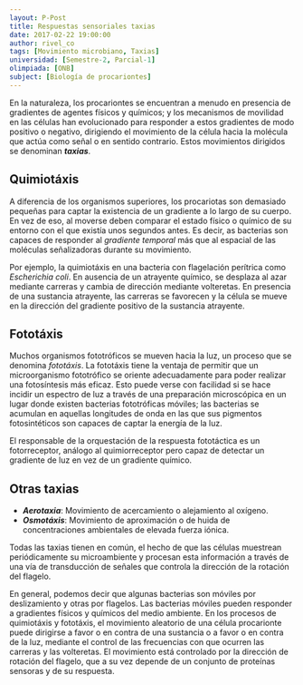 ```yaml
---
layout: P-Post
title: Respuestas sensoriales taxias
date: 2017-02-22 19:00:00
author: rivel_co
tags: [Movimiento microbiano, Taxias]
universidad: [Semestre-2, Parcial-1]
olimpiada: [ONB]
subject: [Biología de procariontes]
---
```


En la naturaleza, los procariontes se encuentran a menudo en presencia de gradientes de agentes físicos y químicos; y los mecanismos de movilidad en las células han evolucionado para responder a estos gradientes de modo positivo o negativo, dirigiendo el movimiento de la célula hacia la molécula que actúa como señal o en sentido contrario. Estos movimientos dirigidos se denominan ***taxias***.

## Quimiotáxis

A diferencia de los organismos superiores, los procariotas son demasiado pequeñas para captar la existencia de un gradiente a lo largo de su cuerpo. En vez de eso, al moverse deben comparar el estado físico o químico de su entorno con el que existía unos segundos antes. Es decir, as bacterias son capaces de responder al *gradiente temporal* más que al espacial de las moléculas señalizadoras durante su movimiento.

Por ejemplo, la quimiotáxis en una bacteria con flagelación perítrica como *Escherichia coli*. En ausencia de un atrayente químico, se desplaza al azar mediante carreras y cambia de dirección mediante volteretas. En presencia de una sustancia atrayente, las carreras se favorecen y la célula se mueve en la dirección del gradiente positivo de la sustancia atrayente.

## Fototáxis

Muchos organismos fototróficos se mueven hacia la luz, un proceso que se denomina *fototáxis*. La fototáxis tiene la ventaja de permitir que un microorganismo fototrófico se oriente adecuadamente para poder realizar una fotosíntesis más eficaz. Esto puede verse con facilidad si se hace incidir un espectro de luz a través de una preparación microscópica en un lugar donde existen bacterias fototróficas móviles; las bacterias se acumulan en aquellas longitudes de onda en las que sus pigmentos fotosintéticos son capaces de captar la energía de la luz.

El responsable de la orquestación de la respuesta fototáctica es un fotorreceptor, análogo al quimiorreceptor pero capaz de detectar un gradiente de luz en vez de un gradiente químico.

## Otras taxias

- ***Aerotaxia***: Movimiento de acercamiento o alejamiento al oxígeno.
- ***Osmotáxis***: Movimiento de aproximación o de huida de concentraciones ambientales de elevada fuerza iónica.

Todas las taxias tienen en común, el hecho de que las células muestrean periódicamente su microambiente y procesan esta información a través de una vía de transducción de señales que controla la dirección de la rotación del flagelo.

En general, podemos decir que algunas bacterias son móviles por deslizamiento y otras por flagelos. Las bacterias móviles pueden responder a gradientes físicos y químicos del medio ambiente. En los procesos de quimiotáxis y fototáxis, el movimiento aleatorio de una célula procarionte puede dirigirse a favor o en contra de una sustancia o a favor o en contra de la luz, mediante el control de las frecuencias con que ocurren las carreras y las volteretas. El movimiento está controlado por la dirección de rotación del flagelo, que a su vez depende de un conjunto de proteínas sensoras y de su respuesta.